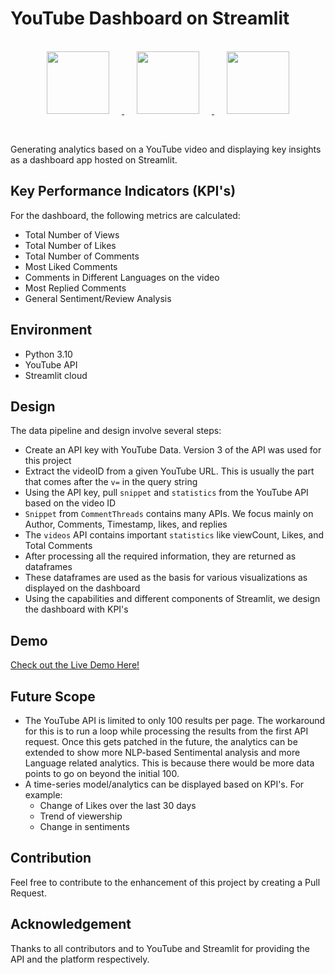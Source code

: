 # YouTube Dashboard on Streamlit

<p align="center">  
    <br>
	<a href="#">
        <img height=100 src="https://cdn.svgporn.com/logos/youtube-icon.svg" hspace=20> 
	<img height=100 src="https://upload.wikimedia.org/wikipedia/commons/thumb/c/c3/Python-logo-notext.svg/1200px-Python-logo-notext.svg.png" hspace=20 >
        <img height=100 src="https://cdn.svgporn.com/logos/streamlit.svg" hspace=20> 
  	</a>	
</p>
<br>

Generating analytics based on a YouTube video and displaying key insights as a dashboard app hosted on Streamlit.

## Key Performance Indicators (KPI's)
For the dashboard, the following metrics are calculated:
- Total Number of Views
- Total Number of Likes
- Total Number of Comments
- Most Liked Comments 
- Comments in Different Languages on the video
- Most Replied Comments
- General Sentiment/Review Analysis

## Environment
- Python 3.10
- YouTube API
- Streamlit cloud

## Design
The data pipeline and design involve several steps:
- Create an API key with YouTube Data. Version 3 of the API was used for this project
- Extract the videoID from a given YouTube URL. This is usually the part that comes after the `v=` in the query string
- Using the API key, pull `snippet` and `statistics` from the YouTube API based on the video ID
- `Snippet` from `CommentThreads` contains many APIs. We focus mainly on Author, Comments, Timestamp, likes, and replies
- The `videos` API contains important `statistics` like viewCount, Likes, and Total Comments
- After processing all the required information, they are returned as dataframes
- These dataframes are used as the basis for various visualizations as displayed on the dashboard
- Using the capabilities and different components of Streamlit, we design the dashboard with KPI's

## Demo
[Check out the Live Demo Here!](https://youtube-dashboad-efthimiosvlahos-nlp-project-eqbg6nwmt2fwgjc8qu.streamlit.app/)

## Future Scope
- The YouTube API is limited to only 100 results per page. The workaround for this is to run a loop while processing the results from the first API request. Once this gets patched in the future, the analytics can be extended to show more NLP-based Sentimental analysis and more Language related analytics. This is because there would be more data points to go on beyond the initial 100.
- A time-series model/analytics can be displayed based on KPI's. For example:
  - Change of Likes over the last 30 days
  - Trend of viewership
  - Change in sentiments

## Contribution
Feel free to contribute to the enhancement of this project by creating a Pull Request.

## Acknowledgement
Thanks to all contributors and to YouTube and Streamlit for providing the API and the platform respectively.

